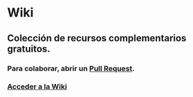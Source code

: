 # Wiki

## Colección de recursos complementarios **gratuitos**.  

### Para colaborar, abrir un [Pull Request](https://guides.github.com/activities/hello-world/#pr).  

### [Acceder a la Wiki](https://freecodecampba.org/wiki)
